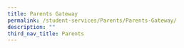 ```yaml
---
title: Parents Gateway
permalink: /student-services/Parents/Parents-Gateway/
description: ""
third_nav_title: Parents
---
```

